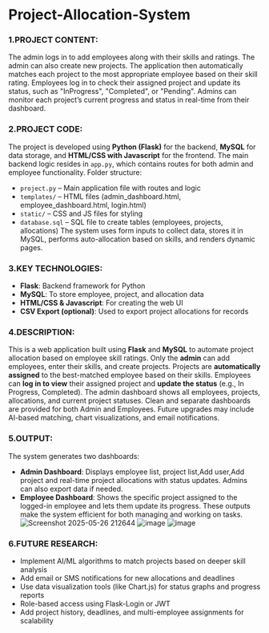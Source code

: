 # Project-Allocation-System

### 1.PROJECT CONTENT:
The admin logs in to add employees along with their skills and ratings. The admin can also create new projects. The application then automatically matches each project to the most appropriate employee based on their skill rating. Employees log in to check their assigned project and update its status, such as "InProgress", "Completed", or "Pending". Admins can monitor each project’s current progress and status in real-time from their dashboard.

### 2.PROJECT CODE:

  The project is developed using **Python (Flask)** for the backend, **MySQL** for data storage, and **HTML/CSS with Javascript** for the frontend. The main backend logic resides in `app.py`, which contains routes for both admin and employee functionality.
Folder structure:
- `project.py` – Main application file with routes and logic
- `templates/` – HTML files (admin_dashboard.html, employee_dashboard.html, login.html)
- `static/` – CSS and JS files for styling
- `database.sql` – SQL file to create tables (employees, projects, allocations)
The system uses form inputs to collect data, stores it in MySQL, performs auto-allocation based on skills, and renders dynamic pages.

### 3.KEY TECHNOLOGIES:

- **Flask**: Backend framework for Python
- **MySQL**: To store employee, project, and allocation data
- **HTML/CSS & Javascript**: For creating the web UI
-  **CSV Export (optional)**: Used to export project allocations for records

### 4.DESCRIPTION:
This is a web application built using **Flask** and **MySQL** to automate project allocation based on employee skill ratings.  Only the **admin** can add employees, enter their skills, and create projects.  Projects are **automatically assigned** to the best-matched employee based on their skills.  Employees can **log in to view** their assigned project and **update the status** (e.g., In Progress, Completed).  The admin dashboard shows all employees, projects, allocations, and current project statuses.  Clean and separate dashboards are provided for both Admin and Employees. Future upgrades may include AI-based matching, chart visualizations, and email notifications.

### 5.OUTPUT:

  The system generates two dashboards:
- **Admin Dashboard**: Displays employee list, project list,Add user,Add project and real-time project allocations with status updates. Admins can also export data if needed.
- **Employee Dashboard**: Shows the specific project assigned to the logged-in employee and lets them update its progress.
These outputs make the system efficient for both managing and working on tasks.
![Screenshot 2025-05-26 212644](https://github.com/user-attachments/assets/cef78aae-ecea-4b2e-b4d6-31119233e8b6)
![image](https://github.com/user-attachments/assets/d21c8111-89ba-4a3c-8e80-89af0efa6151)
![image](https://github.com/user-attachments/assets/ac01a30b-aea9-4e29-bb01-ad62c20cc181)

### 6.FUTURE RESEARCH:

- Implement AI/ML algorithms to match projects based on deeper skill analysis
- Add email or SMS notifications for new allocations and deadlines
- Use data visualization tools (like Chart.js) for status graphs and progress reports
- Role-based access using Flask-Login or JWT
- Add project history, deadlines, and multi-employee assignments for scalability







